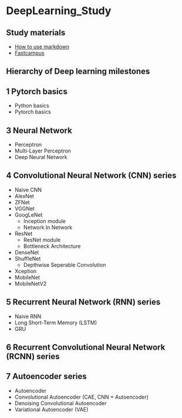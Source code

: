 # DeepLearning_Study

## Study materials
- [How to use markdown](https://guides.github.com/features/mastering-markdown/)
- [Fastcampus](https://github.com/tyami/PyTorch-FastCampus)


## Hierarchy of Deep learning milestones

## 1 Pytorch basics
- Python basics
- Pytorch basics

## 3 Neural Network
- Perceptron
- Multi-Layer Perceptron
- Deep Neural Network

## 4 Convolutional Neural Network (CNN) series
- Naive CNN
- AlexNet
- ZFNet
- VGGNet
- GoogLeNet
  + Inception module
  + Network In Network
- ResNet
  + ResNet module
  + Bottleneck Architecture
- DenseNet
- ShuffleNet
  + Depthwise Seperable Convolution
- Xception
- MobileNet
- MobileNetV2

## 5 Recurrent Neural Network (RNN) series
- Naive RNN
- Long Short-Term Memory (LSTM)
- GRU

## 6 Recurrent Convolutional Neural Network (RCNN) series

## 7 Autoencoder series
- Autoencoder
- Convolutional Autoencoder (CAE, CNN + Autoencoder)
- Denoising Convolutional Autoencoder
- Variational Autoencoder (VAE)
